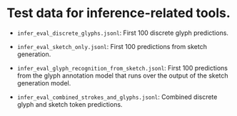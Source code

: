 # Test data for inference-related tools.

* `infer_eval_discrete_glyphs.jsonl`: First 100 discrete glyph predictions.

* `infer_eval_sketch_only.jsonl`: First 100 predictions from sketch generation.

* `infer_eval_glyph_recognition_from_sketch.jsonl`: First 100 predictions from
  the glyph annotation model that runs over the output of the sketch generation
  model.

* `infer_eval_combined_strokes_and_glyphs.jsonl`: Combined discrete glyph and
  sketch token predictions.
